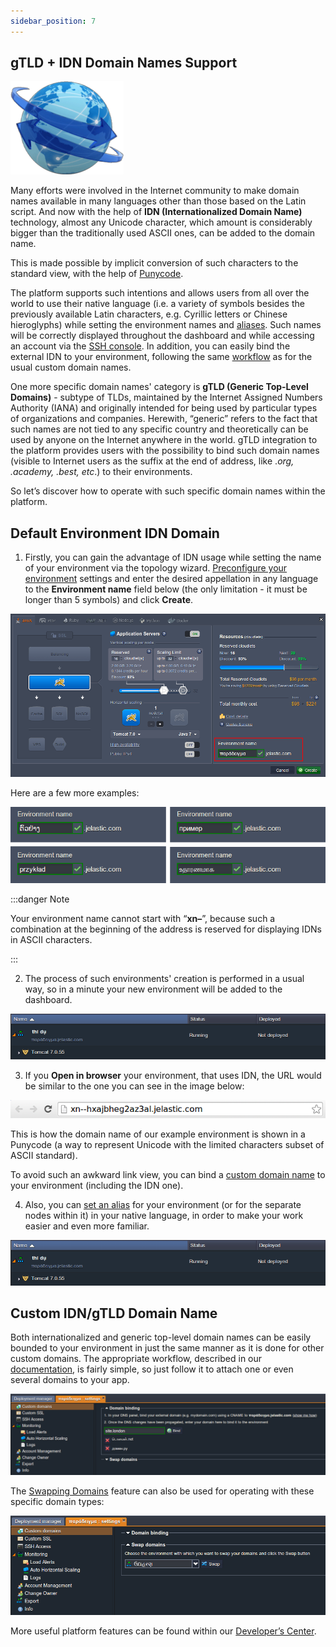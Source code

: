 ```yaml
---
sidebar_position: 7
---
```


## gTLD + IDN Domain Names Support

<div style={{
    display: 'grid',
    gridTemplateColumns: '0.15fr 1fr',
    gap: '10px'
}}>
<div>
<div style={{
    display: 'flex',
    alignItems: 'center',
    justifyContent: 'cetner',
}}>

<!-- Image Url changes -->

![Locale Dropdown](./img/gTLDIDNDomainNamesSupport/slide-domain.png)

</div>
</div>
<div>

Many efforts were involved in the Internet community to make domain names available in many languages other than those based on the Latin script. And now with the help of **IDN (Internationalized Domain Name)** technology, almost any Unicode character, which amount is considerably bigger than the traditionally used ASCII ones, can be added to the domain name.

</div>
</div>

This is made possible by implicit conversion of such characters to the standard view, with the help of [Punycode](https://cloudmydc.com/).

The platform supports such intentions and allows users from all over the world to use their native language (i.e. a variety of symbols besides the previously available Latin characters, e.g. Cyrillic letters or Chinese hieroglyphs) while setting the environment names and [aliases](https://cloudmydc.com/). Such names will be correctly displayed throughout the dashboard and while accessing an account via the [SSH console](https://cloudmydc.com/). In addition, you can easily bind the external IDN to your environment, following the same [workflow](https://cloudmydc.com/) as for the usual custom domain names.

One more specific domain names' category is **gTLD (Generic Top-Level Domains)** - subtype of TLDs, maintained by the Internet Assigned Numbers Authority (IANA) and originally intended for being used by particular types of organizations and companies. Herewith, “generic” refers to the fact that such names are not tied to any specific country and theoretically can be used by anyone on the Internet anywhere in the world. gTLD integration to the platform provides users with the possibility to bind such domain names (visible to Internet users as the suffix at the end of address, like ._org, .academy, .best, etc_.) to their environments.

So let’s discover how to operate with such specific domain names within the platform.

## Default Environment IDN Domain

1. Firstly, you can gain the advantage of IDN usage while setting the name of your environment via the topology wizard.
   [Preconfigure your environment](https://cloudmydc.com/) settings and enter the desired appellation in any language to the **Environment name** field below (the only limitation - it must be longer than 5 symbols) and click **Create**.

<div style={{
    display:'flex',
    justifyContent: 'center',
    margin: '0 0 1rem 0'
}}>

![Locale Dropdown](./img/gTLDIDNDomainNamesSupport/env-wiz.png)

</div>

Here are a few more examples:

<div style={{
    display:'flex',
    justifyContent: 'center',
    margin: '0 0 1rem 0'
}}>

![Locale Dropdown](./img/gTLDIDNDomainNamesSupport/example.png)

</div>

:::danger Note

Your environment name cannot start with “**xn–**”, because such a combination at the beginning of the address is reserved for displaying IDNs in ASCII characters.

:::

2. The process of such environments' creation is performed in a usual way, so in a minute your new environment will be added to the dashboard.

<div style={{
    display:'flex',
    justifyContent: 'center',
    margin: '0 0 1rem 0'
}}>

![Locale Dropdown](./img/gTLDIDNDomainNamesSupport/alias.png)

</div>

3. If you **Open in browser** your environment, that uses IDN, the URL would be similar to the one you can see in the image below:

<div style={{
    display:'flex',
    justifyContent: 'center',
    margin: '0 0 1rem 0'
}}>

![Locale Dropdown](./img/gTLDIDNDomainNamesSupport/punycode.png)

</div>

This is how the domain name of our example environment is shown in a Punycode (a way to represent Unicode with the limited characters subset of ASCII standard).

To avoid such an awkward link view, you can bind a [custom domain name](https://cloudmydc.com/) to your environment (including the IDN one).

4. Also, you can [set an alias](https://cloudmydc.com/) for your environment (or for the separate nodes within it) in your native language, in order to make your work easier and even more familiar.

<div style={{
    display:'flex',
    justifyContent: 'center',
    margin: '0 0 1rem 0'
}}>

![Locale Dropdown](./img/gTLDIDNDomainNamesSupport/alias.png)

</div>

## Custom IDN/gTLD Domain Name

Both internationalized and generic top-level domain names can be easily bounded to your environment in just the same manner as it is done for other custom domains. The appropriate workflow, described in our [documentation](https://cloudmydc.com/), is fairly simple, so just follow it to attach one or even several domains to your app.

<div style={{
    display:'flex',
    justifyContent: 'center',
    margin: '0 0 1rem 0'
}}>

![Locale Dropdown](./img/gTLDIDNDomainNamesSupport/domain-binding.png)

</div>

The [Swapping Domains](https://cloudmydc.com/) feature can also be used for operating with these specific domain types:

<div style={{
    display:'flex',
    justifyContent: 'center',
    margin: '0 0 1rem 0'
}}>

![Locale Dropdown](./img/gTLDIDNDomainNamesSupport/swap-domains.png)

</div>

More useful platform features can be found within our [Developer’s Center](https://cloudmydc.com/).

